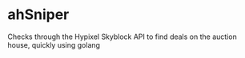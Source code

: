 # ahSniper
Checks through the Hypixel Skyblock API to find deals on the auction house, quickly using golang
